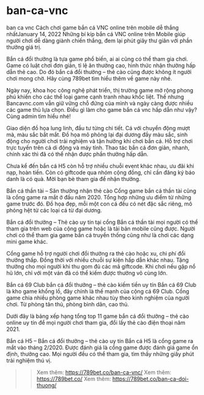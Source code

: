 # ban-ca-vnc
ban ca vnc
Cách chơi game bắn cá VNC online trên mobile dễ thắng nhấtJanuary 14, 2022
Những bí kíp bắn cá VNC online trên Mobile giúp người chơi dễ dàng giành chiến thắng, đem lại phút giây thư giãn với phần thưởng giá trị.

Bắn cá đổi thưởng là tựa game phổ biến, ai ai cũng có thể tham gia chơi. Game có luật chơi đơn giản, tỉ lệ ăn thưởng cao, hình thức nhận thưởng hấp dẫn thẻ cao. Do đó bắn cá đổi thưởng – thẻ cào cũng được không ít người chơi mong chờ. Hãy cùng 789bet tìm hiểu thêm về game này nhé.

Ngày nay, khoa học công nghệ phát triển, thị trường game mở rộng phong phú khiến cho các thể loại game cạnh tranh nhau khốc liệt. Thế nhưng Bancavnc.com vẫn giữ vững chỗ đứng của mình và ngày càng được nhiều các game thủ lựa chọn. Điều gì làm cho game bắn cá vnc hấp dẫn như vậy? Cùng admin tìm hiểu nhé!

Giao diện đồ họa lung linh, đầu tư từng chi tiết. Cá với chuyển động mượt mà, màu sắc bắt mắt. Đồ họa mô phỏng lại đại dương đầy màu sắc, sinh động cho người chơi trải nghiệm và tận hưởng khi chơi bắn cá. Hỗ trợ chơi trực tuyến trên cả di động và máy tính. Thao tác bắn cá đơn giản, nhanh, chính xác thì đã có thể nhận được phần thưởng hấp dẫn.

Chưa kể đến bắn cá H5 còn hỗ trợ nhiều chuỗi event khác nhau, ưu đãi khi nạp, hoàn tiền. Còn có giftcode qua nhóm cộng đồng, chỉ cần đăng ký báo danh là có quà. Mời bạn bè tham gia để nhận thưởng.

Bắn cá thần tài – Săn thưởng nhận thẻ cào
Cổng game bắn cá thần tài cũng là cổng game ra mắt ở đầu năm 2020. Tổng hợp những ưu điểm từ những game trước đó. Đồ họa đẹp, mỗi một con cá đều có nét đặc sắc riêng, mô phỏng hệt từ các loại cá từ đại dương.

Bắn cá đổi thưởng – Thẻ cào uy tín tại cổng Bắn cá thần tài mọi người có thể tham gia trên web của cộng game hoặc là tải bản mobile cũng được. Người chơi có thể tham gia game bắn cá truyền thống cũng như là chơi các dạng mini game khác.

Cổng game hỗ trợ người chơi đổi thưởng ra thẻ cào hoặc xu, chi phí đổi thưởng thấp. Đồng thời với nhiều chuỗi sự kiện hấp dẫn khác nhau. Tặng thưởng cho mọi người khi thu gom đủ các mã giftcode. Khi chơi nếu gặp nổ hũ lớn, chỉ với một ván đã có thể kiếm được thưởng vô cùng lớn.

Bắn cá 69 Club bắn cá đổi thưởng – thẻ cào kiếm tiền uy tín
Bắn cá 69 Club là kho game khổng lồ, đây chính là thế mạnh của cộng cá 69 Club. Cổng game chia nhiều phòng game khác nhau tùy theo kinh nghiệm của người chơi. Từ phòng tân thủ, phòng bình dân, cao thủ.



Dưới đây là bảng xếp hạng tổng top 11 game bắn cá đổi thưởng – thẻ cào online uy tín để mọi người chơi tham gia, đổi lấy thẻ cào điện thoại năm 2021.

Bắn cá H5 – Bắn cá đổi thưởng – thẻ cào uy tín
Bắn cá H5 là cổng game ra mắt vào tháng 2/2020. Được đánh giá là cổng game được đánh giá game ổn định, thưởng cao. Mọi người đều có thể tham gia, tìm thấy những giây phút trải nghiệm thú vị.

>> Xem thêm: https://789bet.co/ban-ca-vnc/
>> Xem thêm: https://789bet.co/
>> Xem thêm: https://789bet.co/ban-ca-doi-thuong/

